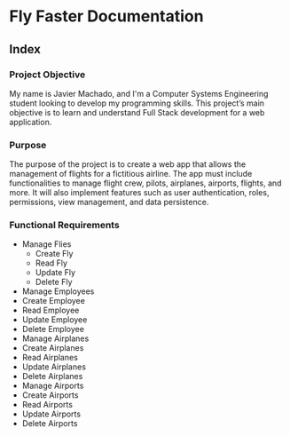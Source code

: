 # Fly Faster Documentation

## Index

### Project Objective
My name is Javier Machado, and I'm a Computer Systems Engineering student looking to develop my programming skills. This project’s main objective is to learn and understand Full Stack development for a web application.
### Purpose
The purpose of the project is to create a web app that allows the management of flights for a fictitious airline. The app must include functionalities to manage flight crew, pilots, airplanes, airports, flights, and more. It will also implement features such as user authentication, roles, permissions, view management, and data persistence. 
### Functional Requirements
- Manage Flies
  -  Create Fly
  -  Read Fly
  -  Update Fly
  -  Delete Fly
-  Manage Employees
  - Create Employee
  - Read Employee
  - Update Employee
  - Delete Employee
-  Manage Airplanes
  - Create Airplanes
  - Read Airplanes
  - Update Airplanes
  - Delete Airplanes 
-  Manage Airports
  - Create Airports
  - Read Airports
  - Update Airports
  - Delete Airports 
